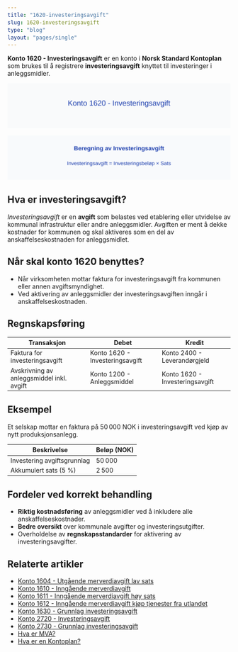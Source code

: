```yaml
---
title: "1620-investeringsavgift"
slug: 1620-investeringsavgift
type: "blog"
layout: "pages/single"
---
```


**Konto 1620 - Investeringsavgift** er en konto i **Norsk Standard Kontoplan** som brukes til å registrere **investeringsavgift** knyttet til investeringer i anleggsmidler.

![Illustrasjon av konto 1620 Investeringsavgift](1620-investeringsavgift-image.svg)

![Beregning av Investeringsavgift](1620-investeringsavgift-beregning.svg)

## Hva er investeringsavgift?

*Investeringsavgift* er en **avgift** som belastes ved etablering eller utvidelse av kommunal infrastruktur eller andre anleggsmidler. Avgiften er ment å dekke kostnader for kommunen og skal aktiveres som en del av anskaffelseskostnaden for anleggsmidlet.

## Når skal konto 1620 benyttes?

* Når virksomheten mottar faktura for investeringsavgift fra kommunen eller annen avgiftsmyndighet.
* Ved aktivering av anleggsmidler der investeringsavgiften inngår i anskaffelseskostnaden.

## Regnskapsføring

| Transaksjon                                  | Debet                                        | Kredit                                |
|----------------------------------------------|----------------------------------------------|---------------------------------------|
| Faktura for investeringsavgift               | Konto 1620 - Investeringsavgift              | Konto 2400 - Leverandørgjeld           |
| Avskrivning av anleggsmiddel inkl. avgift     | Konto 1200 - Anleggsmiddel                   | Konto 1620 - Investeringsavgift       |

## Eksempel

Et selskap mottar en faktura på 50 000 NOK i investeringsavgift ved kjøp av nytt produksjonsanlegg.

| Beskrivelse                       | Beløp (NOK)    |
|-----------------------------------|----------------|
| Investering avgiftsgrunnlag       | 50 000         |
| Akkumulert sats (5 %)             | 2 500          |

## Fordeler ved korrekt behandling

* **Riktig kostnadsføring** av anleggsmidler ved å inkludere alle anskaffelseskostnader.
* **Bedre oversikt** over kommunale avgifter og investeringsutgifter.
* Overholdelse av **regnskapsstandarder** for aktivering av investeringsavgifter.

## Relaterte artikler

* [Konto 1604 - Utgående merverdiavgift lav sats](/blogs/kontoplan/1604-utgaende-merverdiavgift-lav-sats "Konto 1604 - Utgående merverdiavgift lav sats")
* [Konto 1610 - Inngående merverdiavgift](/blogs/kontoplan/1610-inngaaende-merverdiavgift "Konto 1610 - Inngående merverdiavgift")
* [Konto 1611 - Inngående merverdiavgift høy sats](/blogs/kontoplan/1611-inngaaende-merverdiavgift-hoy-sats "Konto 1611 - Inngående merverdiavgift høy sats")
* [Konto 1612 - Inngående merverdiavgift kjøp tjenester fra utlandet](/blogs/kontoplan/1612-inngaaende-merverdiavgift-kjop-tjen-fra-utlandet "Konto 1612 - Inngående merverdiavgift kjøp tjenester fra utlandet")
* [Konto 1630 - Grunnlag investeringsavgift](/blogs/kontoplan/1630-grunnlag-investeringsavgift "Konto 1630 - Grunnlag investeringsavgift")
* [Konto 2720 - Investeringsavgift](/blogs/kontoplan/2720-investeringsavgift "Konto 2720 - Investeringsavgift")
* [Konto 2730 - Grunnlag investeringsavgift](/blogs/kontoplan/2730-grunnlag-investeringsavgift "Konto 2730 - Grunnlag investeringsavgift")
* [Hva er MVA?](/blogs/regnskap/hva-er-moms-mva "Hva er MVA? MVA-regnskapsføring og merverdiavgift")
* [Hva er en Kontoplan?](/blogs/regnskap/hva-er-kontoplan "Hva er en Kontoplan? Komplett Guide til Kontoplaner i Norsk Regnskap")
